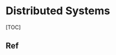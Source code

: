 # Distributed Systems

[TOC]


## Ref
[Online Transaction Processing]: https://en.wikipedia.org/wiki/Online_transaction_processing


